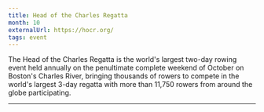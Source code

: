 ```yaml
---
title: Head of the Charles Regatta
month: 10
externalUrl: https://hocr.org/
tags: event
---
```


The Head of the Charles Regatta is the world's largest two-day rowing event held annually on the penultimate complete weekend of October on Boston's Charles River, bringing thousands of rowers to compete in the world's largest 3-day regatta with more than 11,750 rowers from around the globe participating.

---

